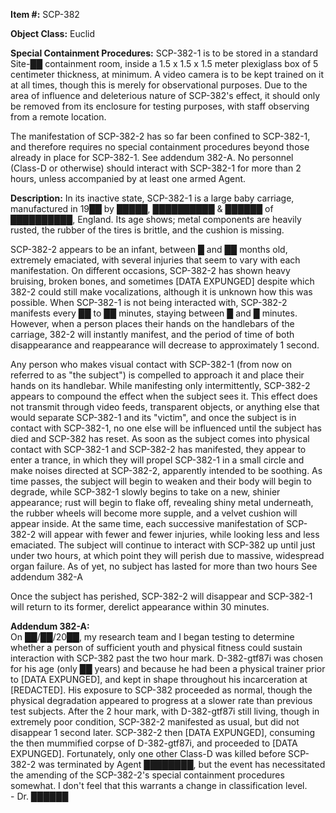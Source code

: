 **Item #:** SCP-382

**Object Class:** Euclid

**Special Containment Procedures:** SCP-382-1 is to be stored in a standard Site-██ containment room, inside a 1.5 x 1.5 x 1.5 meter plexiglass box of 5 centimeter thickness, at minimum. A video camera is to be kept trained on it at all times, though this is merely for observational purposes. Due to the area of influence and deleterious nature of SCP-382's effect, it should only be removed from its enclosure for testing purposes, with staff observing from a remote location.

The manifestation of SCP-382-2 has so far been confined to SCP-382-1, and therefore requires no special containment procedures beyond those already in place for SCP-382-1. See addendum 382-A. No personnel (Class-D or otherwise) should interact with SCP-382-1 for more than 2 hours, unless accompanied by at least one armed Agent.

**Description:** In its inactive state, SCP-382-1 is a large baby carriage, manufactured in 19██ by █████, ██████████ & ██████ of ██████████, England. Its age shows; metal components are heavily rusted, the rubber of the tires is brittle, and the cushion is missing.

SCP-382-2 appears to be an infant, between █ and ██ months old, extremely emaciated, with several injuries that seem to vary with each manifestation. On different occasions, SCP-382-2 has shown heavy bruising, broken bones, and sometimes \[DATA EXPUNGED\] despite which 382-2 could still make vocalizations, although it is unknown how this was possible. When SCP-382-1 is not being interacted with, SCP-382-2 manifests every ██ to ██ minutes, staying between █ and █ minutes. However, when a person places their hands on the handlebars of the carriage, 382-2 will instantly manifest, and the period of time of both disappearance and reappearance will decrease to approximately 1 second.

Any person who makes visual contact with SCP-382-1 (from now on referred to as "the subject") is compelled to approach it and place their hands on its handlebar. While manifesting only intermittently, SCP-382-2 appears to compound the effect when the subject sees it. This effect does not transmit through video feeds, transparent objects, or anything else that would separate SCP-382-1 and its "victim", and once the subject is in contact with SCP-382-1, no one else will be influenced until the subject has died and SCP-382 has reset. As soon as the subject comes into physical contact with SCP-382-1 and SCP-382-2 has manifested, they appear to enter a trance, in which they will propel SCP-382-1 in a small circle and make noises directed at SCP-382-2, apparently intended to be soothing. As time passes, the subject will begin to weaken and their body will begin to degrade, while SCP-382-1 slowly begins to take on a new, shinier appearance; rust will begin to flake off, revealing shiny metal underneath, the rubber wheels will become more supple, and a velvet cushion will appear inside. At the same time, each successive manifestation of SCP-382-2 will appear with fewer and fewer injuries, while looking less and less emaciated. The subject will continue to interact with SCP-382 up until just under two hours, at which point they will perish due to massive, widespread organ failure. As of yet, no subject has lasted for more than two hours See addendum 382-A

Once the subject has perished, SCP-382-2 will disappear and SCP-382-1 will return to its former, derelict appearance within 30 minutes.

**Addendum 382-A:**  
On ██/██/20██, my research team and I began testing to determine whether a person of sufficient youth and physical fitness could sustain interaction with SCP-382 past the two hour mark. D-382-gtf87i was chosen for his age (only ██ years) and because he had been a physical trainer prior to \[DATA EXPUNGED\], and kept in shape throughout his incarceration at \[REDACTED\]. His exposure to SCP-382 proceeded as normal, though the physical degradation appeared to progress at a slower rate than previous test subjects. After the 2 hour mark, with D-382-gtf87i still living, though in extremely poor condition, SCP-382-2 manifested as usual, but did not disappear 1 second later. SCP-382-2 then \[DATA EXPUNGED\], consuming the then mummified corpse of D-382-gtf87i, and proceeded to \[DATA EXPUNGED\]. Fortunately, only one other Class-D was killed before SCP-382-2 was terminated by Agent ████████, but the event has necessitated the amending of the SCP-382-2's special containment procedures somewhat. I don't feel that this warrants a change in classification level.  
\- Dr. ██████